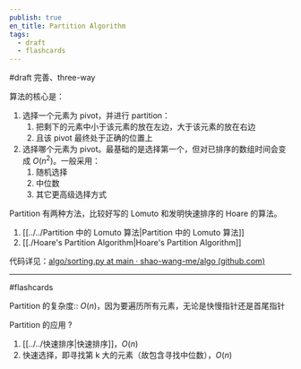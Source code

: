 ```yaml
---
publish: true
en_title: Partition Algorithm
tags:
  - draft
  - flashcards
---
```



#draft 完善、three-way

算法的核心是：

1. 选择一个元素为 pivot，并进行 partition：
   1. 把剩下的元素中小于该元素的放在左边，大于该元素的放在右边
   2. 且该 pivot 最终处于正确的位置上
2. 选择哪个元素为 pivot。最基础的是选择第一个，但对已排序的数组时间会变成 $O(n^2)$。一般采用：
   1. 随机选择
   2. 中位数
   3. 其它更高级选择方式

Partition 有两种方法，比较好写的 Lomuto 和发明快速排序的 Hoare 的算法。

1. [[../../Partition 中的 Lomuto 算法|Partition 中的 Lomuto 算法]]
2. [[./Hoare's Partition Algorithm|Hoare's Partition Algorithm]]

代码详见：[algo/sorting.py at main · shao-wang-me/algo (github.com)](https://github.com/shao-wang-me/algo/blob/main/sorting.py)

---

#flashcards

Partition 的复杂度:: $O(n)$，因为要遍历所有元素，无论是快慢指针还是首尾指针
<!--SR:!2023-06-13,31,270-->

Partition 的应用
?
1. [[../../快速排序|快速排序]]，$O(n)$
2. 快速选择，即寻找第 k 大的元素（故包含寻找中位数），$O(n)$
<!--SR:!2023-07-09,57,270-->